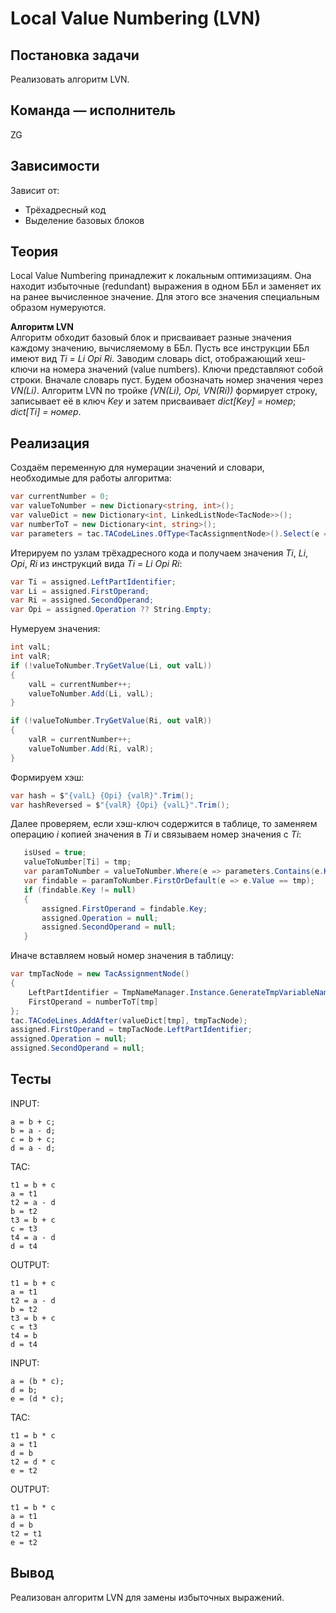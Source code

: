 # Local Value Numbering (LVN)

## Постановка задачи
Реализовать алгоритм LVN.

## Команда — исполнитель
ZG

## Зависимости
Зависит от:

-   Трёхадресный код
-   Выделение базовых блоков

## Теория
Local Value Numbering принадлежит к локальным оптимизациям. Она
находит избыточные (redundant) выражения в одном ББл и заменяет их
на ранее вычисленное значение. Для этого все значения специальным
образом нумеруются.

**Алгоритм LVN**<br />
Алгоритм обходит базовый блок и присваивает разные значения
каждому значению, вычисляемому в ББл. Пусть все инструкции ББл
имеют вид *Ti = Li Opi Ri*. Заводим словарь dict, отображающий хеш-ключи на номера значений
(value numbers). Ключи представляют собой строки. Вначале словарь
пуст. Будем обозначать номер значения через *VN(Li)*.
Алгоритм LVN по тройке *(VN(Li), Opi, VN(Ri))* формирует строку, записывает её в ключ *Key* и затем присваивает
*dict[Key] = номер*; *dict[Ti] = номер*.

## Реализация
Создаём переменную для нумерации значений и словари, необходимые для работы алгоритма:
```csharp
var currentNumber = 0;
var valueToNumber = new Dictionary<string, int>();
var valueDict = new Dictionary<int, LinkedListNode<TacNode>>();
var numberToT = new Dictionary<int, string>();
var parameters = tac.TACodeLines.OfType<TacAssignmentNode>().Select(e => e.LeftPartIdentifier);
```
Итерируем по узлам трёхадресного кода и получаем значения *Ti*, *Li*, *Opi*, *Ri* из инструкций вида
*Ti = Li Opi Ri*:
```csharp
var Ti = assigned.LeftPartIdentifier;
var Li = assigned.FirstOperand;
var Ri = assigned.SecondOperand;
var Opi = assigned.Operation ?? String.Empty;
```
Нумеруем значения:
```csharp
int valL;
int valR;
if (!valueToNumber.TryGetValue(Li, out valL))
{
    valL = currentNumber++;
    valueToNumber.Add(Li, valL);
}

if (!valueToNumber.TryGetValue(Ri, out valR))
{
    valR = currentNumber++;
    valueToNumber.Add(Ri, valR);
}
```
Формируем хэш:
```csharp
var hash = $"{valL} {Opi} {valR}".Trim();
var hashReversed = $"{valR} {Opi} {valL}".Trim();
```
Далее проверяем, если хэш-ключ содержится в таблице, то заменяем операцию *i*
копией значения в *Ti* и связываем номер значения с *Ti*:
```csharp
   isUsed = true;
   valueToNumber[Ti] = tmp;
   var paramToNumber = valueToNumber.Where(e => parameters.Contains(e.Key) && e.Key != Ti);
   var findable = paramToNumber.FirstOrDefault(e => e.Value == tmp);
   if (findable.Key != null)
   {
       assigned.FirstOperand = findable.Key;
       assigned.Operation = null;
       assigned.SecondOperand = null;
   }
```
Иначе вставляем новый номер значения в таблицу:
```csharp
var tmpTacNode = new TacAssignmentNode()
{
    LeftPartIdentifier = TmpNameManager.Instance.GenerateTmpVariableName(),
    FirstOperand = numberToT[tmp]
};
tac.TACodeLines.AddAfter(valueDict[tmp], tmpTacNode);
assigned.FirstOperand = tmpTacNode.LeftPartIdentifier;
assigned.Operation = null;
assigned.SecondOperand = null;
```  
## Тесты
INPUT:
```
a = b + c;
b = a - d;
c = b + c;
d = a - d;
```
TAC:
```
t1 = b + c
a = t1
t2 = a - d
b = t2
t3 = b + c
c = t3
t4 = a - d
d = t4
```
OUTPUT:
```
t1 = b + c
a = t1
t2 = a - d
b = t2
t3 = b + c
c = t3
t4 = b
d = t4
```
INPUT:
```
a = (b * c);
d = b;
e = (d * c);
```
TAC:
```
t1 = b * c
a = t1
d = b
t2 = d * c
e = t2
```
OUTPUT:
```
t1 = b * c
a = t1
d = b
t2 = t1
e = t2
```
## Вывод
Реализован алгоритм LVN для замены избыточных выражений.
